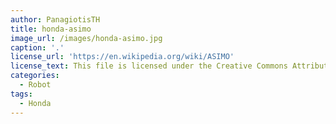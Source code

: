 ```yaml
---
author: PanagiotisTH
title: honda-asimo
image_url: /images/honda-asimo.jpg
caption: '.'
license_url: 'https://en.wikipedia.org/wiki/ASIMO'
license_text: This file is licensed under the Creative Commons Attribution-Share Alike 3.0 Unported license.
categories:
  - Robot
tags:
  - Honda
---
```

